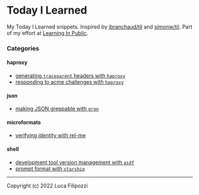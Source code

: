 # Today I Learned

My Today I Learned snippets. Inspired by [jbranchaud/til][1] and [simonw/til][2]. Part of my effort at [Learning In Public][3].

### Categories

#### haproxy
* [generating `traceparent` headers with `haproxy`](haproxy/generating_traceparent_headers_with_haproxy.md)
* [responding to acme challenges with `haproxy`](haproxy/responding_to_acme_challenges_with_haproxy.md)

#### json
* [making JSON greppable with `gron`](json/making_json_greppable_with_gron.md)

#### microformats
* [verifying identity with rel-me](microformats/verifying_identity_with_rel-me.md)

#### shell
* [development tool version management with `asdf`](shell/development_tool_version_management_with_asdf.md)
* [prompt format with `starship`](shell/prompt_format_with_starship.md)

---
Copyright (c) 2022 Luca Filipozzi

[1]: https://github.com/jbranchaud/til
[2]: https://github.com/simonw/til
[3]: https://dev.to/jbranchaud/how-i-built-a-learning-machine-45k9

